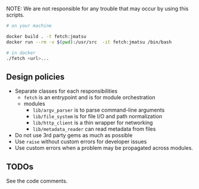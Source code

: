 NOTE: We are not responsible for any trouble that may occur by using this scripts.

```bash
# on your machine

docker build . -t fetch:jmatsu
docker run --rm -v $(pwd):/usr/src  -it fetch:jmatsu /bin/bash

# in docker
./fetch <url>...
```

## Design policies

- Separate classes for each responsibilities
  - `fetch` is an entrypoint and is for module orchestration
  - modules
    - `lib/argv_parser` is to parse command-line arguments
    - `lib/file_system` is for file I/O and path normalization
    - `lib/http_client` is a thin wrapper for networking
    - `lib/metadata_reader` can read metadata from files
- Do not use 3rd party gems as much as possible
- Use `raise` without custom errors for developer issues
- Use custom errors when a problem may be propagated across modules.

## TODOs

See the code comments.